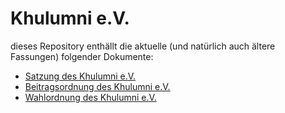 Khulumni e.V.
============================================

dieses Repository enthällt die aktuelle (und natürlich auch ältere Fassungen) folgender Dokumente:

* [Satzung des Khulumni e.V.](satzung.md)
* [Beitragsordnung des Khulumni e.V.](beitragsordnung.md)
* [Wahlordnung des Khulumni e.V.](wahlordnung.md)

